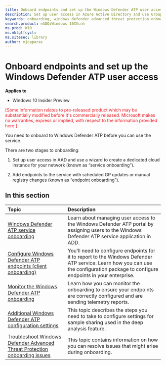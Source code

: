 ```yaml
---
title: Onboard endpoints and set up the Windows Defender ATP user access
description: Set up user access in Azure Active Directory and use Group Policy or do manual registry changes to onboard endpoints to the service.
keywords: onboarding, windows defender advanced threat protection onboarding, windows atp onboarding
search.product: eADQiWindows 10XVcnh 
ms.prod: W10
ms.mktglfcycl:
ms.sitesec: library
author: mjcaparas
---
```


# Onboard endpoints and set up the Windows Defender ATP user access 

**Applies to**

- Windows 10 Insider Preview

<span style="color:#ED1C24;">[Some information relates to pre-released product which may be substantially modified before it's commercially released. Microsoft makes no warranties, express or implied, with respect to the information provided here.]</span>

You need to onboard to Windows Defender ATP before you can use the service.

There are two stages to onboarding:

1.  Set up user access in AAD and use a wizard to create a dedicated
    cloud instance for your network (known as “service onboarding”).

2.  Add endpoints to the service with scheduled GP updates or manual
    registry changes (known as “endpoint onboarding”).

## In this section
Topic | Description 
:---|:---
[Windows Defender ATP service onboarding](service-onboarding-windows-advanced-threat-protection.md) | Learn about managing user access to the Windows Defender ATP portal by assigning users to the Windows Defender ATP service application in ADD.
[Configure Windows Defender ATP endpoints (client onboarding)](configure-endpoints-windows-advanced-threat-protection.md) | You'll need to configure endpoints for it to report to the Windows Defender ATP service. Learn how you can use the configuration package to configure endpoints in your enterprise.
[Monitor the Windows Defender ATP onboarding](monitor-onboarding-windows-advanced-threat-protection.md) | Learn how you can monitor the onboarding to ensure your endpoints are correctly configured and are sending telemetry reports. 
[Additional Windows Defender ATP configuration settings](additional-configuration-windows-advanced-threat-protection.md) | This topic describes the steps you need to take to configure settings for sample sharing used in the deep analysis feature.
[Troubleshoot Windows Defender Advanced Threat Protection onboarding issues](troubleshoot-onboarding-windows-advanced-threat-protection.md) | This topic contains information on how you can resolve issues that might arise during onboarding.
